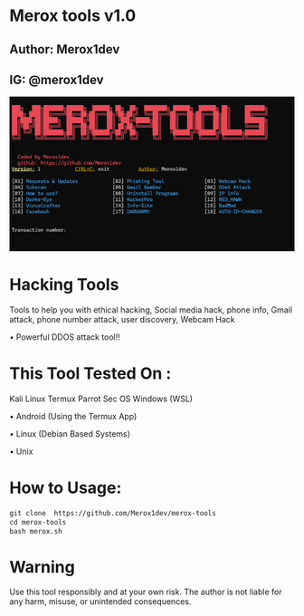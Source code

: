 # Merox tools v1.0
## Author: Merox1dev
## IG: @merox1dev
![image](https://github.com/Merox1dev/merox-tools/blob/main/merox-tools.png)

# Hacking Tools
Tools to help you with ethical hacking, Social media hack, phone info, Gmail attack, phone number attack, user discovery, Webcam Hack

• Powerful DDOS attack tool!!
# This Tool Tested On :
Kali Linux
Termux
Parrot Sec OS
Windows (WSL)

• Android (Using the Termux App)

• Linux (Debian Based Systems)

• Unix

# How to Usage:
```
git clone  https://github.com/Merox1dev/merox-tools
cd merox-tools
bash merox.sh
```

# Warning

Use this tool responsibly and at your own risk. The author is not liable for any harm, misuse, or unintended consequences.

